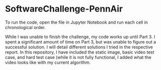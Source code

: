 # SoftwareChallenge-PennAir
To run the code, open the file in Jupyter Notebook and run each cell in chronological order.

While I was unable to finish the challenge, my code works up until Part 3. I spent a significant amount of time on Part 3, but was unable to figure out a successful solution. I will detail different solutions I tried in the respective report. In this repository, I have included the static image, basic video test case, and hard test case (while it is not fully functional, I added what the video looks like with my current algorithm.

